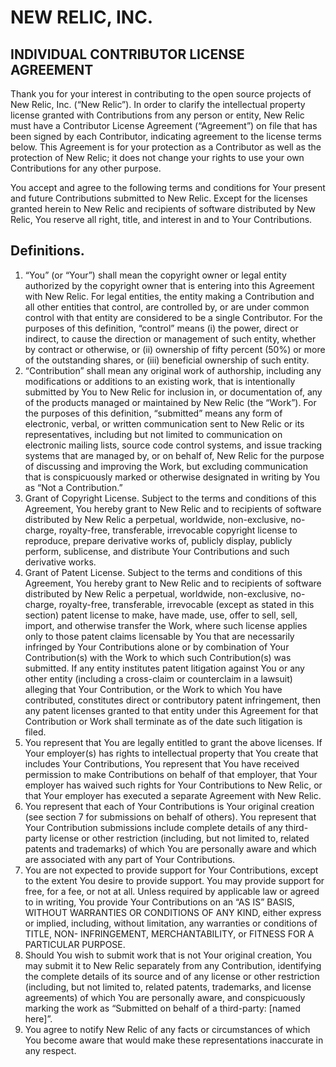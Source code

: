 NEW RELIC, INC.
===============

INDIVIDUAL CONTRIBUTOR LICENSE AGREEMENT
----------------------------------------

Thank you for your interest in contributing to the open source projects of New Relic, Inc. (“New Relic”). In order to clarify the intellectual property license granted with Contributions from any person or entity, New Relic must have a Contributor License Agreement (“Agreement”) on file that has been signed by each Contributor, indicating agreement to the license terms below. This Agreement is for your protection as a Contributor as well as the protection of New Relic; it does not change your rights to use your own Contributions for any other purpose.

You accept and agree to the following terms and conditions for Your present and future Contributions submitted to New Relic. Except for the licenses granted herein to New Relic and recipients of software distributed by New Relic, You reserve all right, title, and interest in and to Your Contributions.

Definitions.
------------

1.  “You” (or “Your”) shall mean the copyright owner or legal entity authorized by the copyright owner that is entering into this Agreement with New Relic. For legal entities, the entity making a Contribution and all other entities that control, are controlled by, or are under common control with that entity are considered to be a single Contributor. For the purposes of this definition, “control” means (i) the power, direct or indirect, to cause the direction or management of such entity, whether by contract or otherwise, or (ii) ownership of fifty percent (50%) or more of the outstanding shares, or (iii) beneficial ownership of such entity.
2.  “Contribution” shall mean any original work of authorship, including any modifications or additions to an existing work, that is intentionally submitted by You to New Relic for inclusion in, or documentation of, any of the products managed or maintained by New Relic (the “Work”). For the purposes of this definition, “submitted” means any form of electronic, verbal, or written communication sent to New Relic or its representatives, including but not limited to communication on electronic mailing lists, source code control systems, and issue tracking systems that are managed by, or on behalf of, New Relic for the purpose of discussing and improving the Work, but excluding communication that is conspicuously marked or otherwise designated in writing by You as “Not a Contribution.”
3.  Grant of Copyright License. Subject to the terms and conditions of this Agreement, You hereby grant to New Relic and to recipients of software distributed by New Relic a perpetual, worldwide, non-exclusive, no-charge, royalty-free, transferable, irrevocable copyright license to reproduce, prepare derivative works of, publicly display, publicly perform, sublicense, and distribute Your Contributions and such derivative works.
4.  Grant of Patent License. Subject to the terms and conditions of this Agreement, You hereby grant to New Relic and to recipients of software distributed by New Relic a perpetual, worldwide, non-exclusive, no-charge, royalty-free, transferable, irrevocable (except as stated in this section) patent license to make, have made, use, offer to sell, sell, import, and otherwise transfer the Work, where such license applies only to those patent claims licensable by You that are necessarily infringed by Your Contributions alone or by combination of Your Contribution(s) with the Work to which such Contribution(s) was submitted. If any entity institutes patent litigation against You or any other entity (including a cross-claim or counterclaim in a lawsuit) alleging that Your Contribution, or the Work to which You have contributed, constitutes direct or contributory patent infringement, then any patent licenses granted to that entity under this Agreement for that Contribution or Work shall terminate as of the date such litigation is filed.
5.  You represent that You are legally entitled to grant the above licenses. If Your employer(s) has rights to intellectual property that You create that includes Your Contributions, You represent that You have received permission to make Contributions on behalf of that employer, that Your employer has waived such rights for Your Contributions to New Relic, or that Your employer has executed a separate Agreement with New Relic.
6.  You represent that each of Your Contributions is Your original creation (see section 7 for submissions on behalf of others). You represent that Your Contribution submissions include complete details of any third-party license or other restriction (including, but not limited to, related patents and trademarks) of which You are personally aware and which are associated with any part of Your Contributions.
7.  You are not expected to provide support for Your Contributions, except to the extent You desire to provide support. You may provide support for free, for a fee, or not at all. Unless required by applicable law or agreed to in writing, You provide Your Contributions on an “AS IS” BASIS, WITHOUT WARRANTIES OR CONDITIONS OF ANY KIND, either express or implied, including, without limitation, any warranties or conditions of TITLE, NON- INFRINGEMENT, MERCHANTABILITY, or FITNESS FOR A PARTICULAR PURPOSE.
8.  Should You wish to submit work that is not Your original creation, You may submit it to New Relic separately from any Contribution, identifying the complete details of its source and of any license or other restriction (including, but not limited to, related patents, trademarks, and license agreements) of which You are personally aware, and conspicuously marking the work as “Submitted on behalf of a third-party: \[named here\]”.
9.  You agree to notify New Relic of any facts or circumstances of which You become aware that would make these representations inaccurate in any respect.
